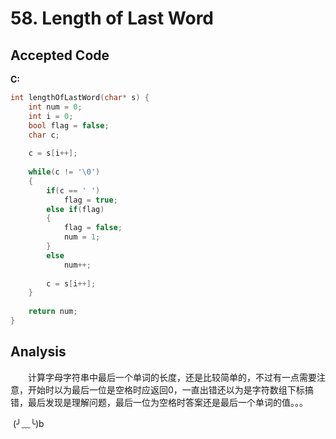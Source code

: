 # 58. Length of Last Word

## Accepted Code

**C:**

```c
int lengthOfLastWord(char* s) {
    int num = 0;
    int i = 0;
    bool flag = false;
    char c;
    
    c = s[i++];
    
    while(c != '\0')
    {
        if(c == ' ')
            flag = true;
        else if(flag)
        {
            flag = false;
            num = 1;
        }
        else
            num++;
        
        c = s[i++];
    }
    
    return num;
}
```

## Analysis

　　计算字母字符串中最后一个单词的长度，还是比较简单的，不过有一点需要注意，开始时以为最后一位是空格时应返回0，一直出错还以为是字符数组下标搞错，最后发现是理解问题，最后一位为空格时答案还是最后一个单词的值。。。

​	(╯﹏╰)b



